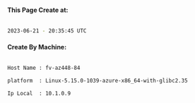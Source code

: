 
   
#### This Page Create at:

```bash

2023-06-21 - 20:35:45 UTC

```

#### Create By Machine:

```bash

Host Name : fv-az448-84

platform  : Linux-5.15.0-1039-azure-x86_64-with-glibc2.35

Ip Local  : 10.1.0.9

```

